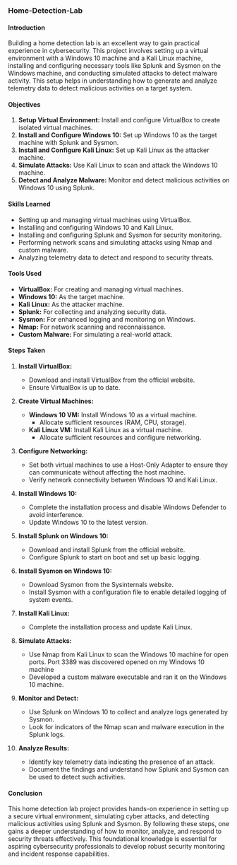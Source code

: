### Home-Detection-Lab 

#### Introduction
Building a home detection lab is an excellent way to gain practical experience in cybersecurity. This project involves setting up a virtual environment with a Windows 10 machine and a Kali Linux machine, installing and configuring necessary tools like Splunk and Sysmon on the Windows machine, and conducting simulated attacks to detect malware activity. This setup helps in understanding how to generate and analyze telemetry data to detect malicious activities on a target system.

#### Objectives
1. **Setup Virtual Environment:** Install and configure VirtualBox to create isolated virtual machines.
2. **Install and Configure Windows 10:** Set up Windows 10 as the target machine with Splunk and Sysmon.
3. **Install and Configure Kali Linux:** Set up Kali Linux as the attacker machine.
4. **Simulate Attacks:** Use Kali Linux to scan and attack the Windows 10 machine.
5. **Detect and Analyze Malware:** Monitor and detect malicious activities on Windows 10 using Splunk.

#### Skills Learned
- Setting up and managing virtual machines using VirtualBox.
- Installing and configuring Windows 10 and Kali Linux.
- Installing and configuring Splunk and Sysmon for security monitoring.
- Performing network scans and simulating attacks using Nmap and custom malware.
- Analyzing telemetry data to detect and respond to security threats.

#### Tools Used
- **VirtualBox:** For creating and managing virtual machines.
- **Windows 10:** As the target machine.
- **Kali Linux:** As the attacker machine.
- **Splunk:** For collecting and analyzing security data.
- **Sysmon:** For enhanced logging and monitoring on Windows.
- **Nmap:** For network scanning and reconnaissance.
- **Custom Malware:** For simulating a real-world attack.

#### Steps Taken

1. **Install VirtualBox:**
   - Download and install VirtualBox from the official website.
   - Ensure VirtualBox is up to date.

2. **Create Virtual Machines:**
   - **Windows 10 VM:** Install Windows 10 as a virtual machine.
     - Allocate sufficient resources (RAM, CPU, storage).
   - **Kali Linux VM:** Install Kali Linux as a virtual machine.
     - Allocate sufficient resources and configure networking.

3. **Configure Networking:**
   - Set both virtual machines to use a Host-Only Adapter to ensure they can communicate without affecting the host machine.
   - Verify network connectivity between Windows 10 and Kali Linux.

4. **Install Windows 10:**
   - Complete the installation process and disable Windows Defender to avoid interference.
   - Update Windows 10 to the latest version.

5. **Install Splunk on Windows 10:**
   - Download and install Splunk from the official website.
   - Configure Splunk to start on boot and set up basic logging.

6. **Install Sysmon on Windows 10:**
   - Download Sysmon from the Sysinternals website.
   - Install Sysmon with a configuration file to enable detailed logging of system events.

7. **Install Kali Linux:**
   - Complete the installation process and update Kali Linux. 

8. **Simulate Attacks:**
   - Use Nmap from Kali Linux to scan the Windows 10 machine for open ports. Port 3389 was discovered opened on my Windows 10 machine
   - Developed a custom malware executable and ran it on the Windows 10 machine.

9. **Monitor and Detect:**
   - Use Splunk on Windows 10 to collect and analyze logs generated by Sysmon.
   - Look for indicators of the Nmap scan and malware execution in the Splunk logs.

10. **Analyze Results:**
    - Identify key telemetry data indicating the presence of an attack.
    - Document the findings and understand how Splunk and Sysmon can be used to detect such activities.

#### Conclusion
This home detection lab project provides hands-on experience in setting up a secure virtual environment, simulating cyber attacks, and detecting malicious activities using Splunk and Sysmon. By following these steps, one gains a deeper understanding of how to monitor, analyze, and respond to security threats effectively. This foundational knowledge is essential for aspiring cybersecurity professionals to develop robust security monitoring and incident response capabilities.
